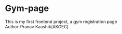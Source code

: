 # Gym-page
This is my first frontend project, a gym registration page
<br>Author-Pranav Kaushik(AKGEC)
